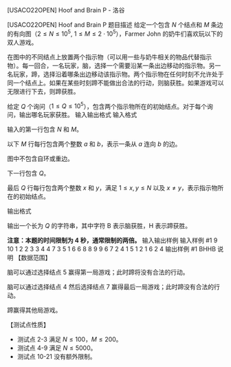 



[USACO22OPEN] Hoof and Brain P - 洛谷














[USACO22OPEN] Hoof and Brain P
题目描述
给定一个包含 $N$ 个结点和 $M$ 条边的有向图（$2 \leq N \leq 10^5$, $1 \leq M \leq 2 \cdot 10^5$），Farmer John 的奶牛们喜欢玩以下的双人游戏。

在图中的不同结点上放置两个指示物（可以用一些与奶牛相关的物品代替指示物）。每一回合，一名玩家，脑，选择一个需要沿某一条出边移动的指示物。另一名玩家，蹄，选择沿着哪条出边移动该指示物。两个指示物在任何时刻不允许处于同一个结点上。如果在某些时刻蹄不能做出合法的行动，则脑获胜。如果游戏可以无限进行下去，则蹄获胜。

给定 $Q$ 个询问（$1 \leq Q \leq 10^5$），包含两个指示物所在的初始结点。对于每个询问，输出哪名玩家获胜。
输入输出格式
输入格式

输入的第一行包含 $N$ 和 $M$。

以下 $M$ 行每行包含两个整数 $a$ 和 $b$，表示一条从 $a$ 连向 $b$ 的边。

图中不包含自环或重边。

下一行包含 $Q$。

最后 $Q$ 行每行包含两个整数 $x$ 和 $y$，满足 $1\le x,y\le N$ 以及 $x\neq y$，表示指示物所在的初始结点。

输出格式

输出一个长为 $Q$ 的字符串，其中字符 B 表示脑获胜，H 表示蹄获胜。

**注意：本题的时间限制为 4 秒，通常限制的两倍。**
输入输出样例
输入样例 #1
9 10
1 2
2 3
3 4
4 7
3 5
1 6
6 8
8 9
9 6
7 2
4
1 5
1 2
1 6
2 4
输出样例 #1
BHHB
说明
【数据范围】

脑可以通过选择结点 $5$ 赢得第一局游戏；此时蹄将没有合法的行动。

脑可以通过选择结点 $4$ 然后选择结点 $7$ 赢得最后一局游戏；此时蹄没有合法的行动。

蹄赢得其他局游戏。

【测试点性质】

- 测试点 2-3 满足 $N\le 100$，$M\le 200$。
- 测试点 4-9 满足 $N\le 5000$。
- 测试点 10-21 没有额外限制。






